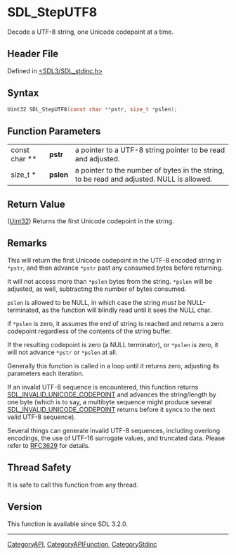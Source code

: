 # SDL_StepUTF8

Decode a UTF-8 string, one Unicode codepoint at a time.

## Header File

Defined in [<SDL3/SDL_stdinc.h>](https://github.com/libsdl-org/SDL/blob/main/include/SDL3/SDL_stdinc.h)

## Syntax

```c
Uint32 SDL_StepUTF8(const char **pstr, size_t *pslen);
```

## Function Parameters

|               |           |                                                                                           |
| ------------- | --------- | ----------------------------------------------------------------------------------------- |
| const char ** | **pstr**  | a pointer to a UTF-8 string pointer to be read and adjusted.                              |
| size_t *      | **pslen** | a pointer to the number of bytes in the string, to be read and adjusted. NULL is allowed. |

## Return Value

([Uint32](Uint32)) Returns the first Unicode codepoint in the string.

## Remarks

This will return the first Unicode codepoint in the UTF-8 encoded string in
`*pstr`, and then advance `*pstr` past any consumed bytes before returning.

It will not access more than `*pslen` bytes from the string. `*pslen` will
be adjusted, as well, subtracting the number of bytes consumed.

`pslen` is allowed to be NULL, in which case the string _must_ be
NULL-terminated, as the function will blindly read until it sees the NULL
char.

if `*pslen` is zero, it assumes the end of string is reached and returns a
zero codepoint regardless of the contents of the string buffer.

If the resulting codepoint is zero (a NULL terminator), or `*pslen` is
zero, it will not advance `*pstr` or `*pslen` at all.

Generally this function is called in a loop until it returns zero,
adjusting its parameters each iteration.

If an invalid UTF-8 sequence is encountered, this function returns
[SDL_INVALID_UNICODE_CODEPOINT](SDL_INVALID_UNICODE_CODEPOINT) and advances
the string/length by one byte (which is to say, a multibyte sequence might
produce several
[SDL_INVALID_UNICODE_CODEPOINT](SDL_INVALID_UNICODE_CODEPOINT) returns
before it syncs to the next valid UTF-8 sequence).

Several things can generate invalid UTF-8 sequences, including overlong
encodings, the use of UTF-16 surrogate values, and truncated data. Please
refer to
[RFC3629](https://www.ietf.org/rfc/rfc3629.txt)
for details.

## Thread Safety

It is safe to call this function from any thread.

## Version

This function is available since SDL 3.2.0.

----
[CategoryAPI](CategoryAPI), [CategoryAPIFunction](CategoryAPIFunction), [CategoryStdinc](CategoryStdinc)

